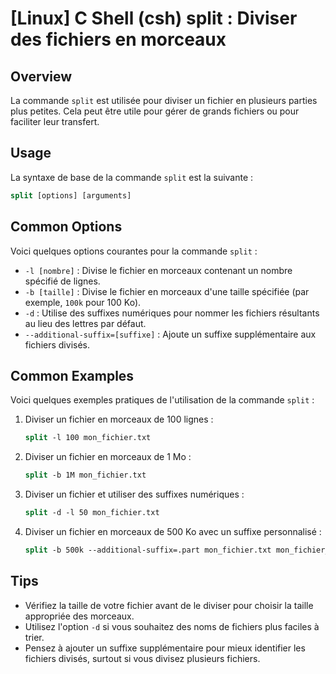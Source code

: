 # [Linux] C Shell (csh) split : Diviser des fichiers en morceaux

## Overview
La commande `split` est utilisée pour diviser un fichier en plusieurs parties plus petites. Cela peut être utile pour gérer de grands fichiers ou pour faciliter leur transfert.

## Usage
La syntaxe de base de la commande `split` est la suivante :

```csh
split [options] [arguments]
```

## Common Options
Voici quelques options courantes pour la commande `split` :

- `-l [nombre]` : Divise le fichier en morceaux contenant un nombre spécifié de lignes.
- `-b [taille]` : Divise le fichier en morceaux d'une taille spécifiée (par exemple, `100k` pour 100 Ko).
- `-d` : Utilise des suffixes numériques pour nommer les fichiers résultants au lieu des lettres par défaut.
- `--additional-suffix=[suffixe]` : Ajoute un suffixe supplémentaire aux fichiers divisés.

## Common Examples
Voici quelques exemples pratiques de l'utilisation de la commande `split` :

1. Diviser un fichier en morceaux de 100 lignes :
   ```csh
   split -l 100 mon_fichier.txt
   ```

2. Diviser un fichier en morceaux de 1 Mo :
   ```csh
   split -b 1M mon_fichier.txt
   ```

3. Diviser un fichier et utiliser des suffixes numériques :
   ```csh
   split -d -l 50 mon_fichier.txt
   ```

4. Diviser un fichier en morceaux de 500 Ko avec un suffixe personnalisé :
   ```csh
   split -b 500k --additional-suffix=.part mon_fichier.txt mon_fichier_part_
   ```

## Tips
- Vérifiez la taille de votre fichier avant de le diviser pour choisir la taille appropriée des morceaux.
- Utilisez l'option `-d` si vous souhaitez des noms de fichiers plus faciles à trier.
- Pensez à ajouter un suffixe supplémentaire pour mieux identifier les fichiers divisés, surtout si vous divisez plusieurs fichiers.